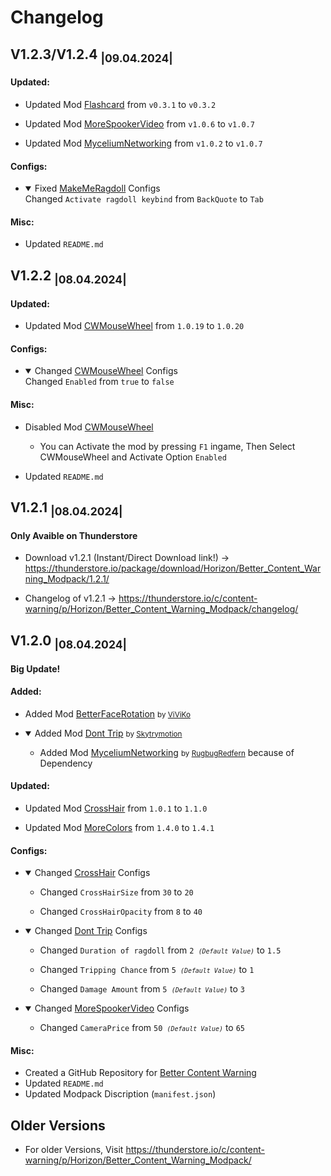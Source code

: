 # Changelog

## V1.2.3/V1.2.4 <sub> |09.04.2024|</sub>

#### Updated:

- Updated Mod [Flashcard](https://thunderstore.io/c/content-warning/p/loaforc/Flashcard/) from `v0.3.1` to `v0.3.2`

- Updated Mod [MoreSpookerVideo](https://thunderstore.io/c/content-warning/p/TrioGhost/MoreSpookerVideo/) from `v1.0.6` to `v1.0.7`

- Updated Mod [MyceliumNetworking](https://thunderstore.io/c/content-warning/p/RugbugRedfern/MyceliumNetworking/) from `v1.0.2` to `v1.0.7`

#### Configs:

<ul>
<li>
<details open>
<summary>Fixed <a href="https://thunderstore.io/c/content-warning/p/RamuneNeptune/MakeMeRagdoll/">MakeMeRagdoll</a> Configs</summary>
Changed <code>Activate ragdoll keybind</code> from <code>BackQuote</code> to <code>Tab</code>
</details>
</li>
</ul>

#### Misc:

- Updated `README.md`

## V1.2.2 <sub> |08.04.2024|</sub>

#### Updated:

- Updated Mod [CWMouseWheel](https://thunderstore.io/c/content-warning/p/zatrit/CWMouseWheel/) from `1.0.19` to `1.0.20`

#### Configs:

<ul>
<li>
<details open>
<summary>Changed <a href="https://thunderstore.io/c/content-warning/p/zatrit/CWMouseWheel/">CWMouseWheel</a> Configs</summary>
Changed <code>Enabled</code> from <code>true</code> to <code>false</code>
</details>
</li>
</ul>

#### Misc:

- Disabled Mod [CWMouseWheel](https://thunderstore.io/c/content-warning/p/zatrit/CWMouseWheel/)
  
  - You can Activate the mod by pressing `F1` ingame, Then Select CWMouseWheel and Activate Option `Enabled` 

- Updated `README.md`

## V1.2.1 <sub> |08.04.2024|</sub>

#### Only Avaible on Thunderstore

- Download v1.2.1 (Instant/Direct Download link!) -> https://thunderstore.io/package/download/Horizon/Better_Content_Warning_Modpack/1.2.1/

- Changelog of v1.2.1 -> https://thunderstore.io/c/content-warning/p/Horizon/Better_Content_Warning_Modpack/changelog/

## V1.2.0 <sub> |08.04.2024|</sub>

#### Big Update!

#### Added:

- Added Mod <a href="https://thunderstore.io/c/content-warning/p/ViViKo/BetterFaceRotation/">BetterFaceRotation</a> <small>by <a href="https://thunderstore.io/c/content-warning/p/ViViKo/">ViViKo</a></small>

<ul>
<li>
<details open>
<summary>Added Mod <a href="https://thunderstore.io/c/content-warning/p/Skytrymotion/Dont_Trip/">Dont Trip</a> <small>by <a href="https://thunderstore.io/c/content-warning/p/Skytrymotion/">Skytrymotion</a></small></summary>
<ul><li>Added Mod <a href="https://thunderstore.io/c/content-warning/p/RugbugRedfern/MyceliumNetworking/">MyceliumNetworking</a> <small>by <a href="https://thunderstore.io/c/content-warning/p/RugbugRedfern/">RugbugRedfern</a></small></summary> because of Dependency</li></ul>
</details>
</li>
</ul>

#### Updated:

- Updated Mod [CrossHair](https://thunderstore.io/c/content-warning/p/CTWOriginals/CrossHair/) from `1.0.1` to `1.1.0`

- Updated Mod [MoreColors](https://thunderstore.io/c/content-warning/p/ViViKo/MoreColors/) from `1.4.0` to `1.4.1`

#### Configs:

<ul>
<li>
<details open>
<summary>Changed <a href="https://thunderstore.io/c/content-warning/p/CTWOriginals/CrossHair/">CrossHair</a> Configs</summary>
<ul><li>Changed <code>CrossHairSize</code> from <code>30</code> to <code>20</code></li></ul>
<ul><li>Changed <code>CrossHairOpacity</code> from <code>8</code> to <code>40</code></li></ul>
</details>
</li>
</ul>

<ul>
<li>
<details open>
<summary>Changed <a href="https://thunderstore.io/c/content-warning/p/Skytrymotion/Dont_Trip/">Dont Trip</a> Configs</summary>
<ul><li>Changed <code>Duration of ragdoll</code> from <code>2 <i><small>(Default Value)</small></i></code> to <code>1.5</code></li></ul>
<ul><li>Changed <code>Tripping Chance</code> from <code>5 <i><small>(Default Value)</small></i></code> to <code>1</code></li></ul>
<ul><li>Changed <code>Damage Amount</code> from <code>5 <i><small>(Default Value)</small></i></code> to <code>3</code></li></ul>
</details>
</li>
</ul>

<ul>
<li>
<details open>
<summary>Changed <a href="https://thunderstore.io/c/content-warning/p/TrioGhost/MoreSpookerVideo/">MoreSpookerVideo</a> Configs</summary>
<ul><li>Changed <code>CameraPrice</code> from <code>50 <i><small>(Default Value)</small></i></code> to <code>65</code></li></ul>
</details>
</li>
</ul>

#### Misc:

- Created a GitHub Repository for [Better Content Warning](https://github.com/Adler-real/Better_ContentWarning)
- Updated `README.md`
- Updated Modpack Discription (`manifest.json`)

## Older Versions

- For older Versions, Visit https://thunderstore.io/c/content-warning/p/Horizon/Better_Content_Warning_Modpack/
